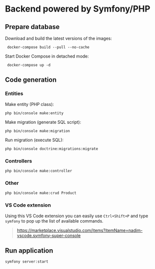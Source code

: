 # Backend powered by Symfony/PHP

## Prepare database

Download and build the latest versions of the images:

``` docker-compose build --pull --no-cache```

Start Docker Compose in detached mode:

``` docker-compose up -d```

## Code generation

### Entities

Make entity (PHP class):

```php bin/console make:entity```

Make migration (generate SQL script):

```php bin/console make:migration```

Run migration (execute SQL):

```php bin/console doctrine:migrations:migrate```

### Controllers

```php bin/console make:controller```

### Other

```php bin/console make:crud Product```


### VS Code extension

Using this VS Code extension you can easily use `Ctrl+Shift+P` and type `symfony` to pop up the list of available commands.

> https://marketplace.visualstudio.com/items?itemName=nadim-vscode.symfony-super-console


## Run application

```symfony server:start```
